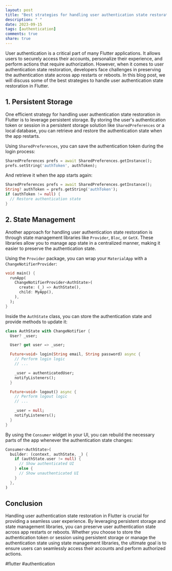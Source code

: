 ```yaml
---
layout: post
title: "Best strategies for handling user authentication state restoration in Flutter"
description: " "
date: 2023-09-15
tags: [authentication]
comments: true
share: true
---
```


User authentication is a critical part of many Flutter applications. It allows users to securely access their accounts, personalize their experience, and perform actions that require authorization. However, when it comes to user authentication state restoration, developers face challenges in preserving the authentication state across app restarts or reboots. In this blog post, we will discuss some of the best strategies to handle user authentication state restoration in Flutter.

## 1. Persistent Storage

One efficient strategy for handling user authentication state restoration in Flutter is to leverage persistent storage. By storing the user's authentication token or session in a persistent storage solution like `SharedPreferences` or a local database, you can retrieve and restore the authentication state when the app restarts.

Using `SharedPreferences`, you can save the authentication token during the login process:

```dart
SharedPreferences prefs = await SharedPreferences.getInstance();
prefs.setString('authToken', authToken);
```

And retrieve it when the app starts again:

```dart
SharedPreferences prefs = await SharedPreferences.getInstance();
String? authToken = prefs.getString('authToken');
if (authToken != null) {
  // Restore authentication state
}
```

## 2. State Management

Another approach for handling user authentication state restoration is through state management libraries like `Provider`, `Bloc`, or `GetX`. These libraries allow you to manage app state in a centralized manner, making it easier to preserve the authentication state.

Using the `Provider` package, you can wrap your `MaterialApp` with a `ChangeNotifierProvider`:

```dart
void main() {
  runApp(
    ChangeNotifierProvider<AuthState>(
      create: (_) => AuthState(),
      child: MyApp(),
    ),
  );
}
```

Inside the `AuthState` class, you can store the authentication state and provide methods to update it:

```dart
class AuthState with ChangeNotifier {
  User? _user;

  User? get user => _user;

  Future<void> login(String email, String password) async {
    // Perform login logic
    // ...

    _user = authenticatedUser;
    notifyListeners();
  }

  Future<void> logout() async {
    // Perform logout logic
    // ...

    _user = null;
    notifyListeners();
  }
}
```

By using the `Consumer` widget in your UI, you can rebuild the necessary parts of the app whenever the authentication state changes:

```dart
Consumer<AuthState>(
  builder: (context, authState, _) {
    if (authState.user != null) {
      // Show authenticated UI
    } else {
      // Show unauthenticated UI
    }
  },
)
```

## Conclusion

Handling user authentication state restoration in Flutter is crucial for providing a seamless user experience. By leveraging persistent storage and state management libraries, you can preserve user authentication state across app restarts or reboots. Whether you choose to store the authentication token or session using persistent storage or manage the authentication state using state management libraries, the ultimate goal is to ensure users can seamlessly access their accounts and perform authorized actions.

#flutter #authentication